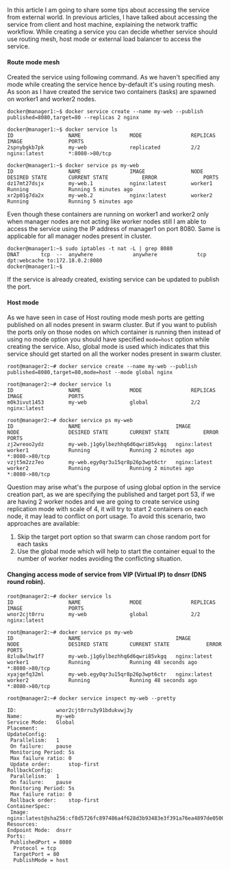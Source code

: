In this article I am going to share some tips about accessing the service from external world. In previous articles, I have talked about accessing the service from client and host machine, explaining the network traffic workflow. While creating a service you can decide whether service should use routing mesh, host mode or external load balancer to access the service. 

#### Route mode mesh

Created the service using following command. As we haven't specified any mode while creating the service hence by-default it's using routing mesh. As soon as I have created the service two containers (tasks) are spawned on worker1 and worker2 nodes. 

~~~
docker@manager1:~$ docker service create --name my-web --publish published=8080,target=80 --replicas 2 nginx

docker@manager1:~$ docker service ls
ID                  NAME                MODE                REPLICAS            IMAGE               PORTS
2spnybgkb7pk        my-web              replicated          2/2                 nginx:latest        *:8080->80/tcp

docker@manager1:~$ docker service ps my-web
ID                  NAME                IMAGE               NODE                DESIRED STATE       CURRENT STATE           ERROR               PORTS
dz17mt27dsjx        my-web.1            nginx:latest        worker1             Running             Running 5 minutes ago
xr2p01g7da2x        my-web.2            nginx:latest        worker2             Running             Running 5 minutes ago
~~~

Even though these containers are running on worker1 and worker2 only when manager nodes are not acting like worker nodes still I am able to access the service using the IP address of manager1 on port 8080. Same is applicable for all manager nodes present in cluster. 

~~~
docker@manager1:~$ sudo iptables -t nat -L | grep 8080
DNAT       tcp  --  anywhere             anywhere             tcp dpt:webcache to:172.18.0.2:8080
docker@manager1:~$
~~~

If the service is already created, existing service can be updated to publish the port. 

#### Host mode

As we have seen in case of Host routing mode mesh ports are getting published on all nodes present in swarm cluster. But if you want to publish the ports only on those nodes on which container is running then instead of using no mode option you should have specified `mode=host` option while creating the service. Also, global mode is used which indicates that this service should get started on all the worker nodes present in swarm cluster. 

~~~
root@manager2:~# docker service create --name my-web --publish published=8080,target=80,mode=host --mode global nginx

root@manager2:~# docker service ls
ID                  NAME                MODE                REPLICAS            IMAGE               PORTS
m0k3ivut1453        my-web              global              2/2                 nginx:latest

root@manager2:~# docker service ps my-web
ID                  NAME                               IMAGE               NODE                DESIRED STATE       CURRENT STATE           ERROR               PORTS
zj2wreoo2ydz        my-web.j1g6ylbezhhq6d6qwri85vkgq   nginx:latest        worker1             Running             Running 2 minutes ago                       *:8080->80/tcp
vzjt5m2zz7eo        my-web.egy0qr3u15qr8p26p3wpt6ctr   nginx:latest        worker2             Running             Running 2 minutes ago                       *:8080->80/tcp
~~~

Question may arise what's the purpose of using global option in the service creation part, as we are specifying the published and target port 53, if we are having 2 worker nodes and we are going to create service using replication mode with scale of 4, it will try to start 2 containers on each node, it may lead to conflict on port usage. To avoid this scenario, two approaches are available:

1) Skip the target port option so that swarm can chose random port for each tasks
2) Use the global mode which will help to start the container equal to the number of worker nodes avoiding the conflicting situation. 


#### Changing access mode of service from VIP (Virtual IP) to dnsrr (DNS round robin).


~~~
root@manager2:~# docker service ls
ID                  NAME                MODE                REPLICAS            IMAGE               PORTS
wnor2cjt0rru        my-web              global              2/2                 nginx:latest

root@manager2:~# docker service ps my-web
ID                  NAME                               IMAGE               NODE                DESIRED STATE       CURRENT STATE            ERROR               PORTS
8zlu8wlhw1f7        my-web.j1g6ylbezhhq6d6qwri85vkgq   nginx:latest        worker1             Running             Running 48 seconds ago                       *:8080->80/tcp
xyajqefq32ml        my-web.egy0qr3u15qr8p26p3wpt6ctr   nginx:latest        worker2             Running             Running 48 seconds ago                       *:8080->80/tcp

root@manager2:~# docker service inspect my-web --pretty

ID:             wnor2cjt0rru3y91bdukvwj3y
Name:           my-web
Service Mode:   Global
Placement:
UpdateConfig:
 Parallelism:   1
 On failure:    pause
 Monitoring Period: 5s
 Max failure ratio: 0
 Update order:      stop-first
RollbackConfig:
 Parallelism:   1
 On failure:    pause
 Monitoring Period: 5s
 Max failure ratio: 0
 Rollback order:    stop-first
ContainerSpec:
 Image:         nginx:latest@sha256:cf8d5726fc897486a4f628d3b93483e3f391a76ea4897de0500ef1f9abcd69a1
Resources:
Endpoint Mode:  dnsrr
Ports:
 PublishedPort = 8080
  Protocol = tcp
  TargetPort = 80
  PublishMode = host
~~~



